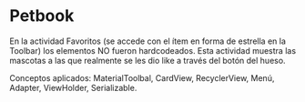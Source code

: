 # Petbook

En la actividad Favoritos (se accede con el ítem en forma de estrella en la Toolbar) los elementos NO fueron hardcodeados.
Esta actividad muestra las mascotas a las que realmente se les dio like a través del botón del hueso.

Conceptos aplicados: MaterialToolbal, CardView, RecyclerView, Menú, Adapter, ViewHolder, Serializable.
